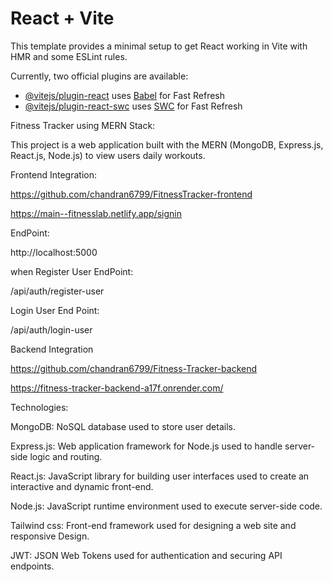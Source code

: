 # React + Vite

This template provides a minimal setup to get React working in Vite with HMR and some ESLint rules.

Currently, two official plugins are available:

- [@vitejs/plugin-react](https://github.com/vitejs/vite-plugin-react/blob/main/packages/plugin-react/README.md) uses [Babel](https://babeljs.io/) for Fast Refresh
- [@vitejs/plugin-react-swc](https://github.com/vitejs/vite-plugin-react-swc) uses [SWC](https://swc.rs/) for Fast Refresh


Fitness Tracker using MERN Stack:

This project is a web application built with the MERN (MongoDB, Express.js, React.js, Node.js) to view users daily workouts.

Frontend Integration:

https://github.com/chandran6799/FitnessTracker-frontend

https://main--fitnesslab.netlify.app/signin

EndPoint:

http://localhost:5000

when Register User EndPoint:

/api/auth/register-user

Login User End Point:

/api/auth/login-user

Backend Integration

https://github.com/chandran6799/Fitness-Tracker-backend

https://fitness-tracker-backend-a17f.onrender.com/

Technologies:

MongoDB: NoSQL database used to store user details.

Express.js: Web application framework for Node.js used to handle server-side logic and routing.

React.js: JavaScript library for building user interfaces used to create an interactive and dynamic front-end.

Node.js: JavaScript runtime environment used to execute server-side code.

Tailwind css: Front-end framework used for designing a web site and responsive Design.

JWT: JSON Web Tokens used for authentication and securing API endpoints.
